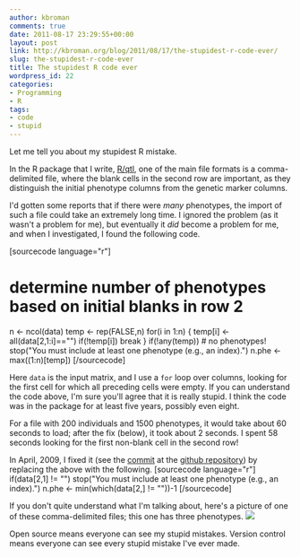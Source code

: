```yaml
---
author: kbroman
comments: true
date: 2011-08-17 23:29:55+00:00
layout: post
link: http://kbroman.org/blog/2011/08/17/the-stupidest-r-code-ever/
slug: the-stupidest-r-code-ever
title: The stupidest R code ever
wordpress_id: 22
categories:
- Programming
- R
tags:
- code
- stupid
---
```


Let me tell you about my stupidest R mistake.

In the R package that I write, [R/qtl](http://www.rqtl.org), one of the main file formats is a comma-delimited file, where the blank cells in the second row are important, as they distinguish the initial phenotype columns from the genetic marker columns.

I'd gotten some reports that if there were _many_ phenotypes, the import of such a file could take an extremely long time. I ignored the problem (as it wasn't a problem for me), but eventually it _did_ become a problem for me, and when I investigated, I found the following code.

[sourcecode language="r"]
# determine number of phenotypes based on initial blanks in row 2
n <- ncol(data)
temp <- rep(FALSE,n)
for(i in 1:n) {
  temp[i] <- all(data[2,1:i]=="")
  if(!temp[i]) break
}
if(!any(temp)) # no phenotypes!
  stop("You must include at least one phenotype (e.g., an index).")
n.phe <- max((1:n)[temp])
[/sourcecode]


Here `data` is the input matrix, and I use a `for` loop over columns, looking for the first cell for which all preceding cells were empty. If you can understand the code above, I'm sure you'll agree that it is really stupid. I think the code was in the package for at least five years, possibly even eight.

For a file with 200 individuals and 1500 phenotypes, it would take about 60 seconds to load; after the fix (below), it took about 2 seconds. I spent 58 seconds looking for the first non-blank cell in the second row!

<!-- more -->

In April, 2009, I fixed it (see the [commit](https://github.com/kbroman/qtl/commit/4cd486) at the [github repository](https://github.com/kbroman/qtl)) by replacing the above with the following.
[sourcecode language="r"]
if(data[2,1] != "")
  stop("You must include at least one phenotype (e.g., an index).")
n.phe <- min(which(data[2,] != ""))-1
[/sourcecode]

If you don't quite understand what I'm talking about, here's a picture of one of these comma-delimited files; this one has three phenotypes.
[![](http://kbroman.files.wordpress.com/2011/08/examplecsv.png?w=300)](http://kbroman.files.wordpress.com/2011/08/examplecsv.png)

Open source means everyone can see my stupid mistakes.  Version control means everyone can see every stupid mistake I've ever made.

